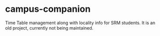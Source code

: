 # campus-companion
Time Table management along with locality info for SRM students. It is an old project, currently not being maintained.
